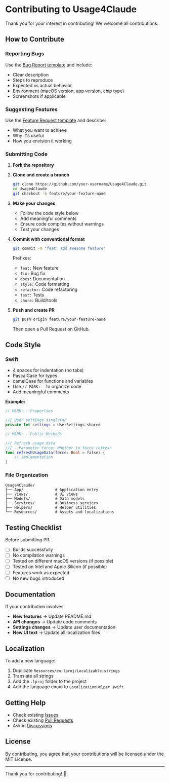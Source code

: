 # Contributing to Usage4Claude

Thank you for your interest in contributing! We welcome all contributions.

## How to Contribute

### Reporting Bugs

Use the [Bug Report template](https://github.com/f-is-h/Usage4Claude/issues/new?template=bug_report.md) and include:

- Clear description
- Steps to reproduce
- Expected vs actual behavior
- Environment (macOS version, app version, chip type)
- Screenshots if applicable

### Suggesting Features

Use the [Feature Request template](https://github.com/f-is-h/Usage4Claude/issues/new?template=feature_request.md) and describe:

- What you want to achieve
- Why it's useful
- How you envision it working

### Submitting Code

1. **Fork the repository**

2. **Clone and create a branch**
   ```bash
   git clone https://github.com/your-username/Usage4Claude.git
   cd Usage4Claude
   git checkout -b feature/your-feature-name
   ```

3. **Make your changes**
   - Follow the code style below
   - Add meaningful comments
   - Ensure code compiles without warnings
   - Test your changes

4. **Commit with conventional format**
   ```bash
   git commit -m "feat: add awesome feature"
   ```
   
   Prefixes:
   - `feat:` New feature
   - `fix:` Bug fix
   - `docs:` Documentation
   - `style:` Code formatting
   - `refactor:` Code refactoring
   - `test:` Tests
   - `chore:` Build/tools

5. **Push and create PR**
   ```bash
   git push origin feature/your-feature-name
   ```
   Then open a Pull Request on GitHub.

## Code Style

### Swift

- 4 spaces for indentation (no tabs)
- PascalCase for types
- camelCase for functions and variables
- Use `// MARK: -` to organize code
- Add meaningful comments

**Example:**
```swift
// MARK: - Properties

/// User settings singleton
private let settings = UserSettings.shared

// MARK: - Public Methods

/// Refresh usage data
/// - Parameter force: Whether to force refresh
func refreshUsageData(force: Bool = false) {
    // Implementation
}
```

### File Organization

```
Usage4Claude/
├── App/              # Application entry
├── Views/            # UI views
├── Models/           # Data models
├── Services/         # Business services
├── Helpers/          # Helper utilities
└── Resources/        # Assets and localizations
```

## Testing Checklist

Before submitting PR:

- [ ] Builds successfully
- [ ] No compilation warnings
- [ ] Tested on different macOS versions (if possible)
- [ ] Tested on Intel and Apple Silicon (if possible)
- [ ] Features work as expected
- [ ] No new bugs introduced

## Documentation

If your contribution involves:

- **New features** → Update README.md
- **API changes** → Update code comments
- **Settings changes** → Update user documentation
- **New UI text** → Update all localization files

## Localization

To add a new language:

1. Duplicate `Resources/en.lproj/Localizable.strings`
2. Translate all strings
3. Add the `.lproj` folder to the project
4. Add the language enum to `LocalizationHelper.swift`

## Getting Help

- Check existing [Issues](https://github.com/f-is-h/Usage4Claude/issues)
- Check existing [Pull Requests](https://github.com/f-is-h/Usage4Claude/pulls)
- Ask in [Discussions](https://github.com/f-is-h/Usage4Claude/discussions)

## License

By contributing, you agree that your contributions will be licensed under the MIT License.

---

Thank you for contributing! 🙏
